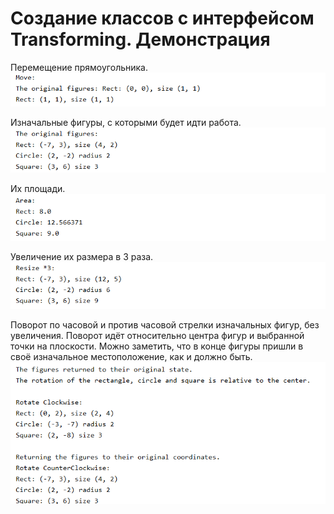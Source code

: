 # Создание классов с интерфейсом Transforming. Демонстрация

Перемещение прямоугольника.
![screenshot_1](https://github.com/EkaterinaKugot/Transforming/blob/main/images/1.png)

Изначальные фигуры, с которыми будет идти работа.
![screenshot_1](https://github.com/EkaterinaKugot/Transforming/blob/main/images/2.png)

Их площади.
![screenshot_1](https://github.com/EkaterinaKugot/Transforming/blob/main/images/3.png)

Увеличение их размера в 3 раза.
![screenshot_1](https://github.com/EkaterinaKugot/Transforming/blob/main/images/4.png)

Поворот по часовой и против часовой стрелки изначальных фигур, без увеличения. Поворот идёт относительно центра фигур и выбранной точки на плоскости. Можно заметить, что в конце фигуры пришли в своё изначальное местоположение, как и должно быть.
![screenshot_1](https://github.com/EkaterinaKugot/Transforming/blob/main/images/5.png)
